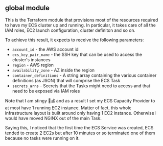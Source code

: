 ## global module

This is the Terraform module that provisions most of the resources required to have my ECS cluster up and running. In particular, it takes care of all the IAM roles, EC2 launch configuration, cluster definiton and so on.

To achieve this result, it expects to receive the following parameters:

- `account_id` - the AWS account id
- `ecs_key_pair_name` - the SSH key that can be used to access the cluster's instances
- `region` - AWS region
- `availability_zone` - AZ inside the region
- `container_definitions` - A string array containing the various container definitions (as JSON) that will comprise the ECS Task
- `secrets_arns` - Secrets that the Tasks might need to access and that need to be exposed via IAM roles

Note that I am stingy 🦆💰 and as a result I set my ECS Capacity Provider to at most have 1 running EC2 instance. Matter of fact, this whole infrastructure layout is built around only having 1 EC2 instance. Otherwise I would have moved NGINX out of the main Task.

Saying this, I noticed that the first time the ECS Service was created, ECS tended to create 2 EC2s but after 10 minutes or so terminated one of them because no tasks were running on it.
